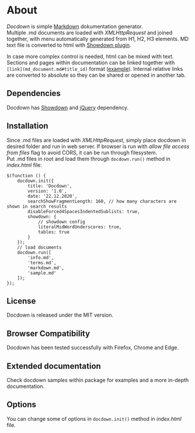 ﻿# About

_Docdown_ is simple [Markdown](https://www.markdownguide.org/basic-syntax/) dokumentation generator.  
Multiple .md documents are loaded with _XMLHttpRequest_ and joined together, with menu automatically generated from H1, H2, H3 elements. 
MD text file is converted to html with [Showdown plugin](https://github.com/showdownjs/showdown).

In case more complex control is needed, html can be mixed with text.  
Sections and pages within documentation can be linked together with `[link](md_document.md#title_id)` format ([example](markdown.md#internaldocumentationlink)). 
Internal relative links are converted to absolute so they can be shared or opened in another tab.



## Dependencies

Docdown has [Showdown](https://github.com/showdownjs/showdown) and [jQuery](https://jquery.com/) dependency.


## Installation

Since .md files are loaded with _XMLHttpRequest_, simply place docdown in desired folder and run in web server. If browser is run with _allow file access from files_ flag to avoid CORS, it can be run through filesystem.  
Put .md files in root and load them through `docdown.run()` method in _index.html_ file:
```
$(function () {
	docdown.init({
		title: 'Docdown',
		version: '1.0',
		date: '22.12.2020',
		searchShowFragmentLength: 160, // how many characters are shown in search results
		disableForced4SpacesIndentedSublists: true,
		showdown: {
			// showdown config
			literalMidWordUnderscores: true,
			tables: true
		}
	});
	// load documents
	docdown.run([
		'info.md',
		'terms.md',
		'markdown.md',
		'sample.md'
	]);
});
```


## License

Docdown is released under the MIT version.


## Browser Compatibility

Docdown has been tested successfully with Firefox, Chrome and Edge.


## Extended documentation
Check docdown samples within package for examples and a more in-depth documentation.


## Options
You can change some of options in `docdown.init()` method in _index.html_ file.



